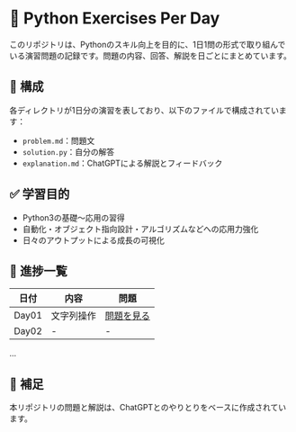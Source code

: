 # 🐍 Python Exercises Per Day

このリポジトリは、Pythonのスキル向上を目的に、1日1問の形式で取り組んでいる演習問題の記録です。問題の内容、回答、解説を日ごとにまとめています。

## 📅 構成
各ディレクトリが1日分の演習を表しており、以下のファイルで構成されています：

- `problem.md`：問題文
- `solution.py`：自分の解答
- `explanation.md`：ChatGPTによる解説とフィードバック

## ✅ 学習目的
- Python3の基礎〜応用の習得
- 自動化・オブジェクト指向設計・アルゴリズムなどへの応用力強化
- 日々のアウトプットによる成長の可視化

## 🔗 進捗一覧
| 日付 | 内容 | 問題 |
|------|------|------|
| Day01 | 文字列操作 | [問題を見る](day01/problem.md) |
| Day02 | - | - |
...

## 💬 補足
本リポジトリの問題と解説は、ChatGPTとのやりとりをベースに作成されています。
